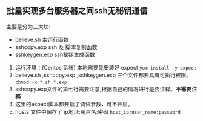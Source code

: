 ## 批量实现多台服务器之间ssh无秘钥通信 

主要是分为三大块:
* believe.sh 主运行函数
* sshcopy.exp ssh 及 脚本复制函数
* sshkeygen.exp ssh秘钥生成函数

1. 运行环境：(Centos 系统) 本地需要先安装好 expect `yum install -y expect` 
2. believe.sh ,sshcopy.exp ,sshkeygen.exp 三个文件都要具有可执行权限。`chmod +x *.sh *.exp`
3. sshcopy.exp文件的第七行需要注意,根据自己的情况进行是否注释。**不需要注释**
4. 这里的expect脚本都开启了调试参数，可不开启。
5. hosts 文件中保存了 ip地址:用户名:密码 `host_ip:user_name:password`